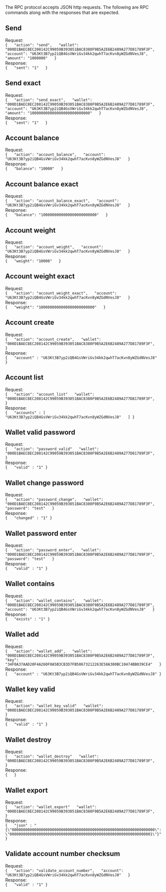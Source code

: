 The RPC protocol accepts JSON http requests.  The following are RPC commands along with the responses that are expected.

## Send  
Request:  
`{  
  "action": "send",  
  "wallet": "000D1BAEC8EC208142C99059B393051BAC8380F9B5A2E6B2489A277D81789F3F",  
  "account": "U63Kt3B7yp2iQB4GsVWriGv34kk2qwhT7acKvn8yWZGdNVesJ8",
  "amount": "1000000"  
}`  
Response:  
`{  
  "sent": "1"  
}`

## Send exact  
Request:  
`{  
  "action": "send_exact",  
  "wallet": "000D1BAEC8EC208142C99059B393051BAC8380F9B5A2E6B2489A277D81789F3F",  
  "account": "U63Kt3B7yp2iQB4GsVWriGv34kk2qwhT7acKvn8yWZGdNVesJ8",
  "amount": "100000000000000000000000000"  
}`  
Response:  
`{  
  "sent": "1"  
}`

## Account balance  
Request:  
`{  
  "action": "account_balance",  
  "account": "U63Kt3B7yp2iQB4GsVWriGv34kk2qwhT7acKvn8yWZGdNVesJ8"  
}`  
Response:  
`{  
  "balance": "10000"  
}`

## Account balance exact  
Request:  
`{  
  "action": "account_balance_exact",  
  "account": "U63Kt3B7yp2iQB4GsVWriGv34kk2qwhT7acKvn8yWZGdNVesJ8"  
}`  
Response:  
`{  
  "balance": "1000000000000000000000000"  
}`

## Account weight  
Request:  
`{  
  "action": "account_weight",  
  "account": "U63Kt3B7yp2iQB4GsVWriGv34kk2qwhT7acKvn8yWZGdNVesJ8"  
}`  
Response:  
`{  
  "weight": "10000"  
}`

## Account weight exact  
Request:  
`{  
  "action": "account_weight_exact",  
  "account": "U63Kt3B7yp2iQB4GsVWriGv34kk2qwhT7acKvn8yWZGdNVesJ8"  
}`  
Response:  
`{  
  "weight": "1000000000000000000000000"  
}`

## Account create  
Request:  
`{  
  "action": "account_create",  
  "wallet": "000D1BAEC8EC208142C99059B393051BAC8380F9B5A2E6B2489A277D81789F3F",  
}`  
Response:  
`{  
  "account" : "U63Kt3B7yp2iQB4GsVWriGv34kk2qwhT7acKvn8yWZGdNVesJ8"  
}`

## Account list  
Request:  
`{  
  "action": "account_list"  
  "wallet": "000D1BAEC8EC208142C99059B393051BAC8380F9B5A2E6B2489A277D81789F3F",  
}`  
Response:  
`{  
  "accounts" : [
  "U63Kt3B7yp2iQB4GsVWriGv34kk2qwhT7acKvn8yWZGdNVesJ8"  
  ]
}`

## Wallet valid password 
Request:  
`{  
  "action": "password_valid"  
  "wallet": "000D1BAEC8EC208142C99059B393051BAC8380F9B5A2E6B2489A277D81789F3F",  
}`  
Response:  
`{  
  "valid" : "1"
}`

## Wallet change password  
Request:  
`{  
  "action": "password_change",  
  "wallet": "000D1BAEC8EC208142C99059B393051BAC8380F9B5A2E6B2489A277D81789F3F",  
  "password": "test"  
}`  
Response:  
`{  
  "changed" : "1"
}`

## Wallet password enter  
Request:  
`{  
  "action": "password_enter",  
  "wallet": "000D1BAEC8EC208142C99059B393051BAC8380F9B5A2E6B2489A277D81789F3F",  
  "password": "test"  
}`  
Response:  
`{  
  "valid" : "1"
}`

## Wallet contains  
Request:  
`{  
  "action": "wallet_contains",  
  "wallet": "000D1BAEC8EC208142C99059B393051BAC8380F9B5A2E6B2489A277D81789F3F",  
  "account": "U63Kt3B7yp2iQB4GsVWriGv34kk2qwhT7acKvn8yWZGdNVesJ8"  
}`  
Response:  
`{  
  "exists" : "1"
}`

## Wallet add  
Request:  
`{  
  "action": "wallet_add",  
  "wallet": "000D1BAEC8EC208142C99059B393051BAC8380F9B5A2E6B2489A277D81789F3F",  
  "key": "34F0A37AAD20F4A260F0A5B3CB3D7FB50673212263E58A380BC10474BB039CE4"  
}`  
Response:  
`{  
  "account" : "U63Kt3B7yp2iQB4GsVWriGv34kk2qwhT7acKvn8yWZGdNVesJ8"
}`

## Wallet key valid  
Request:  
`{  
  "action": "wallet_key_valid"  
  "wallet": "000D1BAEC8EC208142C99059B393051BAC8380F9B5A2E6B2489A277D81789F3F",  
}`  
Response:  
`{  
  "valid" : "1"
}`

## Wallet destroy 
Request:  
`{  
  "action": "wallet_destroy"  
  "wallet": "000D1BAEC8EC208142C99059B393051BAC8380F9B5A2E6B2489A277D81789F3F",  
}`  
Response:  
`{  
}`

## Wallet export 
Request:  
`{  
  "action": "wallet_export"  
  "wallet": "000D1BAEC8EC208142C99059B393051BAC8380F9B5A2E6B2489A277D81789F3F",  
}`  
Response:  
`{  
  "json" : "{\"0000000000000000000000000000000000000000000000000000000000000000\": \"0000000000000000000000000000000000000000000000000000000000000001\"}"
}`

## Validate account number checksum  
Request:  
`{  
  "action": "validate_account_number",  
  "account": "U63Kt3B7yp2iQB4GsVWriGv34kk2qwhT7acKvn8yWZGdNVesJ8"  
}`  
Response:  
`{  
  "valid" : "1"
}`